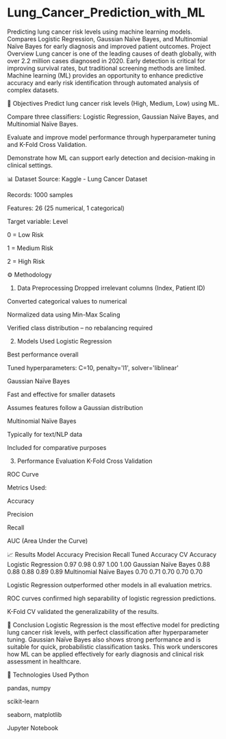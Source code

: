 # Lung_Cancer_Prediction_with_ML
Predicting lung cancer risk levels using machine learning models. Compares Logistic Regression, Gaussian Naïve Bayes, and Multinomial Naïve Bayes for early diagnosis and improved patient outcomes.
Project Overview
Lung cancer is one of the leading causes of death globally, with over 2.2 million cases diagnosed in 2020. Early detection is critical for improving survival rates, but traditional screening methods are limited. Machine learning (ML) provides an opportunity to enhance predictive accuracy and early risk identification through automated analysis of complex datasets.

🧠 Objectives
Predict lung cancer risk levels (High, Medium, Low) using ML.

Compare three classifiers: Logistic Regression, Gaussian Naïve Bayes, and Multinomial Naïve Bayes.

Evaluate and improve model performance through hyperparameter tuning and K-Fold Cross Validation.

Demonstrate how ML can support early detection and decision-making in clinical settings.

📊 Dataset
Source: Kaggle - Lung Cancer Dataset

Records: 1000 samples

Features: 26 (25 numerical, 1 categorical)

Target variable: Level

0 = Low Risk

1 = Medium Risk

2 = High Risk

⚙️ Methodology
1. Data Preprocessing
Dropped irrelevant columns (Index, Patient ID)

Converted categorical values to numerical

Normalized data using Min-Max Scaling

Verified class distribution – no rebalancing required

2. Models Used
Logistic Regression

Best performance overall

Tuned hyperparameters: C=10, penalty='l1', solver='liblinear'

Gaussian Naïve Bayes

Fast and effective for smaller datasets

Assumes features follow a Gaussian distribution

Multinomial Naïve Bayes

Typically for text/NLP data

Included for comparative purposes

3. Performance Evaluation
K-Fold Cross Validation

ROC Curve

Metrics Used:

Accuracy

Precision

Recall

AUC (Area Under the Curve)

📈 Results
Model	Accuracy	Precision	Recall	Tuned Accuracy	CV Accuracy
Logistic Regression	0.97	0.98	0.97	1.00	1.00
Gaussian Naïve Bayes	0.88	0.88	0.88	0.89	0.89
Multinomial Naïve Bayes	0.70	0.71	0.70	0.70	0.70

Logistic Regression outperformed other models in all evaluation metrics.

ROC curves confirmed high separability of logistic regression predictions.

K-Fold CV validated the generalizability of the results.

📌 Conclusion
Logistic Regression is the most effective model for predicting lung cancer risk levels, with perfect classification after hyperparameter tuning. Gaussian Naïve Bayes also shows strong performance and is suitable for quick, probabilistic classification tasks. This work underscores how ML can be applied effectively for early diagnosis and clinical risk assessment in healthcare.

🔧 Technologies Used
Python

pandas, numpy

scikit-learn

seaborn, matplotlib

Jupyter Notebook
